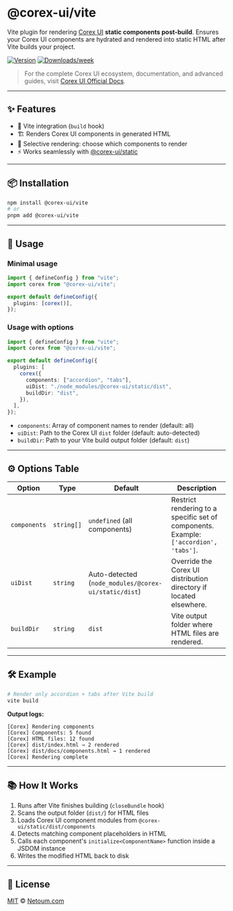 # @corex-ui/vite

Vite plugin for rendering [Corex UI](https://github.com/netoum/corex-ui) **static components post-build**.
Ensures your Corex UI components are hydrated and rendered into static HTML after Vite builds your project.

[![Version](https://img.shields.io/npm/v/@corex-ui/vite.svg)](https://npmjs.org/package/@corex-ui/vite)
[![Downloads/week](https://img.shields.io/npm/dw/@corex-ui/vite.svg)](https://npmjs.org/package/@corex-ui/vite)

> For the complete Corex UI ecosystem, documentation, and advanced guides, visit [Corex UI Official Docs](https://corex-ui.com).

---

## ✨ Features

- 🔌 Vite integration (`build` hook)
- 🏗️ Renders Corex UI components in generated HTML
- 🎯 Selective rendering: choose which components to render
- ⚡ Works seamlessly with [@corex-ui/static](https://github.com/netoum/corex-ui)

---

## 📦 Installation

```bash
npm install @corex-ui/vite
# or
pnpm add @corex-ui/vite
```

---

## 🚀 Usage

### Minimal usage

```ts
import { defineConfig } from "vite";
import corex from "@corex-ui/vite";

export default defineConfig({
  plugins: [corex()],
});
```

### Usage with options

```ts
import { defineConfig } from "vite";
import corex from "@corex-ui/vite";

export default defineConfig({
  plugins: [
    corex({
      components: ["accordion", "tabs"],
      uiDist: "./node_modules/@corex-ui/static/dist",
      buildDir: "dist",
    }),
  ],
});
```

- `components`: Array of component names to render (default: all)
- `uiDist`: Path to the Corex UI `dist` folder (default: auto-detected)
- `buildDir`: Path to your Vite build output folder (default: `dist`)

---

## ⚙️ Options Table

| Option       | Type       | Default                                              | Description                                                                           |
| ------------ | ---------- | ---------------------------------------------------- | ------------------------------------------------------------------------------------- |
| `components` | `string[]` | `undefined` (all components)                         | Restrict rendering to a specific set of components. Example: `['accordion', 'tabs']`. |
| `uiDist`     | `string`   | Auto-detected (`node_modules/@corex-ui/static/dist`) | Override the Corex UI distribution directory if located elsewhere.                    |
| `buildDir`   | `string`   | `dist`                                               | Vite output folder where HTML files are rendered.                                     |

---

## 🛠️ Example

```bash
# Render only accordion + tabs after Vite build
vite build
```

**Output logs:**

```
[Corex] Rendering components
[Corex] Components: 5 found
[Corex] HTML files: 12 found
[Corex] dist/index.html → 2 rendered
[Corex] dist/docs/components.html → 1 rendered
[Corex] Rendering complete
```

---

## 📚 How It Works

1. Runs after Vite finishes building (`closeBundle` hook)
2. Scans the output folder (`dist/`) for HTML files
3. Loads Corex UI component modules from `@corex-ui/static/dist/components`
4. Detects matching component placeholders in HTML
5. Calls each component's `initialize<ComponentName>` function inside a JSDOM instance
6. Writes the modified HTML back to disk

---

## 📝 License

[MIT](./LICENSE) © [Netoum.com](https://netoum.com)
